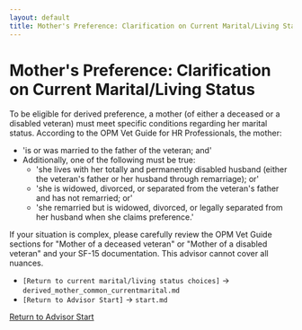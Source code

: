 ```yaml
---
layout: default
title: Mother's Preference: Clarification on Current Marital/Living Status
---
```


# Mother's Preference: Clarification on Current Marital/Living Status

To be eligible for derived preference, a mother (of either a deceased or a disabled veteran) must meet specific conditions regarding her marital status. According to the OPM Vet Guide for HR Professionals, the mother:
*   'is or was married to the father of the veteran; and'
*   Additionally, one of the following must be true:
    *   'she lives with her totally and permanently disabled husband (either the veteran's father or her husband through remarriage); or'
    *   'she is widowed, divorced, or separated from the veteran's father and has not remarried; or'
    *   'she remarried but is widowed, divorced, or legally separated from her husband when she claims preference.'

If your situation is complex, please carefully review the OPM Vet Guide sections for "Mother of a deceased veteran" or "Mother of a disabled veteran" and your SF-15 documentation. This advisor cannot cover all nuances.

* `[Return to current marital/living status choices]` -> `derived_mother_common_currentmarital.md`
* `[Return to Advisor Start]` -> `start.md`

[Return to Advisor Start](./start.md)
